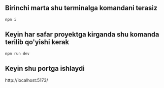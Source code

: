 ## Birinchi marta shu terminalga komandani terasiz

````
npm i 
````

## Keyin har safar proyektga kirganda shu komanda terilib qo'yishi kerak
````
npm run dev
````

## Keyin shu portga ishlaydi
http://localhost:5173/